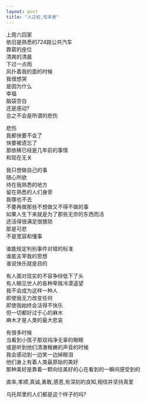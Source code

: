 ```yaml
---
layout: post
title: "人之初,性本善"
---
```

上周六回家  
依旧是熟悉的724路公共汽车  
靠窗的座位  
清爽的清晨  
下过一点雨  
风扑着我的面的时候  
我很想哭  
是因为什么  
幸福  
脑袋空白  
还是感动?  
总之不会是所谓的悲伤  

悲伤  
我都快要不会了  
快要被遗忘了  
那依稀已经是几年前的事情  
和现在无关  

我只想做自己的事  
随心所欲  
待在我熟悉的地方  
留在熟悉的人们身旁  
我哪也不去  
不要再做那些不想做又不得不做的事  
如果人生下来就是为了那些无奈的东西而活  
还活得很满足很猥琐  
那是可悲  
不是宽容和懂事  

谁能规定判别事件对错的标准  
谁能主宰我的思想  
谁说快乐就是目的  

有人面对现实的不容争辩低下了头  
有人眼见世人的各种卑贱冷漠遥望  
我不会成为这样一种人  
即使我无力改变任何  
即使我始终会活得不快乐  
但一切都好过于心的麻木  
麻木才是人类的最大悲哀  

有很多时候  
当看到小孩子那双纯净无辜的眼睛  
或是听到他们清澈稚嫩的声音的时候  
我会感动到一边笑一边掉眼泪  
他们身上有着人类最原始的美好  
那种美好是靠着一颗向往美好的心在看到的一瞬间感受到的  


直率,孝顺,真诚,勇敢,感恩,有深刻的良知,相信并坚持真爱  

乌托邦里的人们都是这个样子的吗?							  
		
